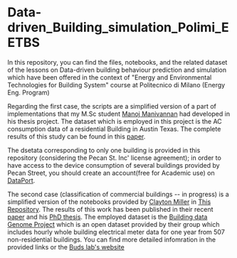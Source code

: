 # Data-driven_Building_simulation_Polimi_EETBS
In this repository, you can find the files, notebooks, and the related dataset of the lessons on Data-driven building behaviour prediction and simulation which have been offered in the context of "Energy and Environmental Technologies for Building System" course at Politecnico di Milano (Energy Eng. Program)

Regarding the first case, the scripts  are a simplified version of a part of implementations that my M.Sc student [Manoj Manivannan](https://github.com/manojm18) had developed in his thesis project. The dataset which is employed in this project is the AC consumption data of a residential Building in Austin Texas. The complete results of this study can be found in this [paper](http://www.mdpi.com/1996-1073/10/11/1905). 

The dsetata corresponding to only one building is provided in this repository (considering the Pecan St. Inc' license agreement); in order to have access to the device consumption of several buildings provided by Pecan Street, you should create an account(free for Academic use) on [DataPort](https://dataport.cloud/).

The second case (classification of commercial buildings -- in progress) is a simplified version of the notebooks provided by [Clayton Miller](https://github.com/cmiller8) in [This Repository](https://github.com/buds-lab/temporal-features-for-nonres-buildings-library). The results of this work has been published in their recent [paper](https://www.sciencedirect.com/science/article/pii/S037877881732488X) and his [PhD thesis](https://www.research-collection.ethz.ch/handle/20.500.11850/125778). The employed dataset is the [Building data Genome Project](https://github.com/buds-lab/the-building-data-genome-project) which is an open dataset provided by their group which includes hourly whole building electrical meter data for one year from 507 non-residential buildings. You can find more detailed infomration in the provided links or the [Buds lab's website](http://www.budslab.org/)




